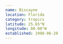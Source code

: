 ```yaml
---
name: Biscayne
location: Florida
category: tropics
latitude: 25.65°N
longitude: 80.08°W
established: 1980-06-28
---
```

